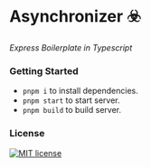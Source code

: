 # Asynchronizer ☣️

_Express Boilerplate in Typescript_

### Getting Started

- `pnpm i` to install dependencies.
- `pnpm start` to start server.
- `pnpm build` to build server.

### License

[![MIT license](http://img.shields.io/badge/license-MIT-brightgreen.svg)](http://opensource.org/licenses/MIT)
